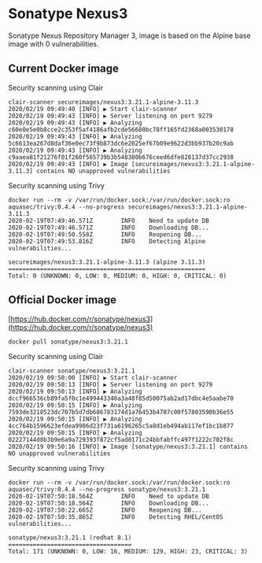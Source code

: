 # Sonatype Nexus3

Sonatype Nexus Repository Manager 3, image is based on the Alpine base image with 0 vulnerabilities.

## Current Docker image

Security scanning using Clair
```
clair-scanner secureimages/nexus3:3.21.1-alpine-3.11.3
2020/02/19 09:49:40 [INFO] ▶ Start clair-scanner
2020/02/19 09:49:43 [INFO] ▶ Server listening on port 9279
2020/02/19 09:49:43 [INFO] ▶ Analyzing c60e0e5e0b8cce2c353f5af4186afb2cde56680bc78ff165fd2368a003530178
2020/02/19 09:49:43 [INFO] ▶ Analyzing 5c6613ea267d8daf36e0ec73f9b873dc6e2025ef67b09e9622d3bb937b20c9ab
2020/02/19 09:49:43 [INFO] ▶ Analyzing c9aaea81f21276f01f260f565739b3b548380b676ceed6dfe828137d37cc2938
2020/02/19 09:49:43 [INFO] ▶ Image [secureimages/nexus3:3.21.1-alpine-3.11.3] contains NO unapproved vulnerabilities
```

Security scanning using Trivy
```
docker run --rm -v /var/run/docker.sock:/var/run/docker.sock:ro aquasec/trivy:0.4.4 --no-progress secureimages/nexus3:3.21.1-alpine-3.11.3
2020-02-19T07:49:46.571Z        INFO    Need to update DB
2020-02-19T07:49:46.571Z        INFO    Downloading DB...
2020-02-19T07:49:50.558Z        INFO    Reopening DB...
2020-02-19T07:49:53.816Z        INFO    Detecting Alpine vulnerabilities...

secureimages/nexus3:3.21.1-alpine-3.11.3 (alpine 3.11.3)
========================================================
Total: 0 (UNKNOWN: 0, LOW: 0, MEDIUM: 0, HIGH: 0, CRITICAL: 0)
```

## Official Docker image

[https://hub.docker.com/r/sonatype/nexus3](https://hub.docker.com/r/sonatype/nexus3)
```
docker pull sonatype/nexus3:3.21.1
```

Security scanning using Clair
```
clair-scanner sonatype/nexus3:3.21.1
2020/02/19 09:50:00 [INFO] ▶ Start clair-scanner
2020/02/19 09:50:13 [INFO] ▶ Server listening on port 9279
2020/02/19 09:50:13 [INFO] ▶ Analyzing dccf966536cb89fa5f0c1e499443346a3a48f85d50075ab2ad17dbc4e5aabe70
2020/02/19 09:50:15 [INFO] ▶ Analyzing 7593de3218523dc707b5d7db686783174d1a76453b4707c00f57803590b36e55
2020/02/19 09:50:15 [INFO] ▶ Analyzing 4cc764b1596623efdea9986d23f731a6196265c5a8d1eb494ab117ef1bc1b877
2020/02/19 09:50:15 [INFO] ▶ Analyzing 02227144d8b3b9e6a9a729393f872cf5ad8171c24bbfabffc497f1222c702f8c
2020/02/19 09:50:16 [INFO] ▶ Image [sonatype/nexus3:3.21.1] contains NO unapproved vulnerabilities
```

Security scanning using Trivy
```
docker run --rm -v /var/run/docker.sock:/var/run/docker.sock:ro aquasec/trivy:0.4.4 --no-progress sonatype/nexus3:3.21.1
2020-02-19T07:50:18.564Z        INFO    Need to update DB
2020-02-19T07:50:18.564Z        INFO    Downloading DB...
2020-02-19T07:50:22.665Z        INFO    Reopening DB...
2020-02-19T07:50:35.865Z        INFO    Detecting RHEL/CentOS vulnerabilities...

sonatype/nexus3:3.21.1 (redhat 8.1)
===================================
Total: 171 (UNKNOWN: 0, LOW: 16, MEDIUM: 129, HIGH: 23, CRITICAL: 3)
```
